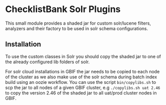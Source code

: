 # ChecklistBank Solr Plugins

This small module provides a shaded jar for custom solr/lucene filters, analyzers and their factory
to be used in solr schema configurations.

## Installation
To use the custom classes in Solr you should copy the shaded jar to one of the already configured lib folders of solr.

For solr cloud installations in GBIF the jar needs to be copied to each node of the cluster as we also make use
of the solr schema during batch index build using an oozie workflow. You can use the script ```bin/copylibs.sh``` to
scp the jar to all nodes of a given GBIF cluster, e.g ```./copylibs.sh uat 2.46``` 
to copy the version 2.46 of the shaded jar to all uat/prod cluster nodes in GBIF.
 
 